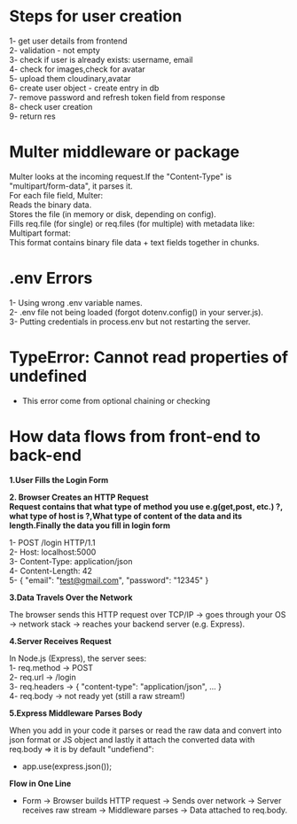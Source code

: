 # Steps for user creation

1- get user details from frontend <br>
2- validation - not empty <br>
3- check if user is already exists: username, email <br>
4- check for images,check for avatar <br>
5- upload them cloudinary,avatar <br>
6- create user object - create entry in db <br>
7- remove password and refresh token field from response <br>
8- check user creation <br>
9- return res <br>

# Multer middleware or package

Multer looks at the incoming request.If the "Content-Type" is "multipart/form-data", it parses it.
<br>
For each file field, Multer:
<br>
Reads the binary data.
<br>
Stores the file (in memory or disk, depending on config).
<br>
Fills req.file (for single) or req.files (for multiple) with metadata like:
<br>
Multipart format:
<br>
This format contains binary file data + text fields together in chunks.

# .env Errors

1- Using wrong .env variable names.
<br>
2- .env file not being loaded (forgot dotenv.config() in your server.js).
<br>
3- Putting credentials in process.env but not restarting the server.

# TypeError: Cannot read properties of undefined

- This error come from optional chaining or checking

# How data flows from front-end to back-end

<b>1.User Fills the Login Form</b><br>

<b>2. Browser Creates an HTTP Request</b><br>
<b>Request contains that what type of method you use e.g(get,post, etc.) ?, what type of host is ?,What type of content of the data and its length.Finally the data you fill in login form</b><br>

1- POST /login HTTP/1.1 <br>
2- Host: localhost:5000 <br>
3- Content-Type: application/json <br>
4- Content-Length: 42 <br>
5- {
"email": "test@gmail.com",
"password": "12345"
}<br>

<b>3.Data Travels Over the Network</b><br>

The browser sends this HTTP request over TCP/IP → goes through your OS → network stack → reaches your backend server (e.g. Express).

<b>4.Server Receives Request</b><br>

In Node.js (Express), the server sees:<br>
1- req.method → POST<br>
2- req.url → /login<br>
3- req.headers → { "content-type": "application/json", ... }<br>
4- req.body → not ready yet (still a raw stream!)<br>

<b>5.Express Middleware Parses Body</b><br>

When you add in your code it parses or read the raw data and convert into json format or JS object and lastly it attach the converted data with req.body => it is by default "undefiend":<br>
* app.use(express.json());<br>

<b>Flow in One Line</b><br>

* Form → Browser builds HTTP request → Sends over network → Server receives raw stream → Middleware parses → Data attached to req.body.





